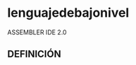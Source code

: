 # lenguajedebajonivel

ASSEMBLER IDE 2.0 


<h2 class="heading to-animate">DEFINICIÓN</h2>
<p class="Inicio como hacer correr un programa en assembler.
Lo primero que tienen que hacer para  correr un programa en assembler es primero crear un programa para este caso haremos el clásico hola mundo, para ello lo haremos un editor de texto para este ejemplo trabajaremos con el notepad++.
Que pueden descargar de forma gratuita desde su página oficial una vez descargado e instalado procederemos a hacer el programa, para ello en la parte de lenguaje del notepad++ seleccionen la parte que dice assembler
</p>
